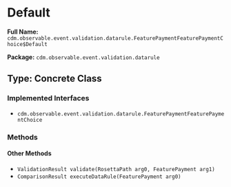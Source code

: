 # Default

**Full Name:** `cdm.observable.event.validation.datarule.FeaturePaymentFeaturePaymentChoice$Default`

**Package:** `cdm.observable.event.validation.datarule`

## Type: Concrete Class

### Implemented Interfaces

- `cdm.observable.event.validation.datarule.FeaturePaymentFeaturePaymentChoice`

### Methods

#### Other Methods

- `ValidationResult validate(RosettaPath arg0, FeaturePayment arg1)`
- `ComparisonResult executeDataRule(FeaturePayment arg0)`

